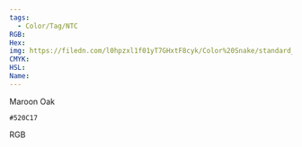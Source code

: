 ```yaml
---
tags:
  - Color/Tag/NTC
RGB:
Hex:
img: https://filedn.com/l0hpzxl1f01yT7GHxtF8cyk/Color%20Snake/standard_csv_to_svg//520C17.svg
CMYK:
HSL:
Name:
---
```

Maroon Oak
```palette
#520C17
```
RGB
